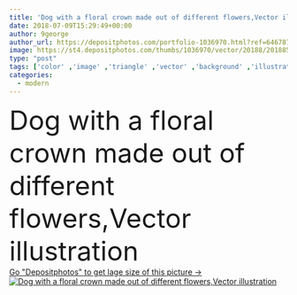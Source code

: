 ```yaml
---
title: 'Dog with a floral crown made out of different flowers,Vector illustration'
date: 2018-07-09T15:29:49+00:00
author: 9george
author_url: https://depositphotos.com/portfolio-1036970.html?ref=64678756
image: https://st4.depositphotos.com/thumbs/1036970/vector/20188/201885910/api_thumb_450.jpg?forcejpeg=true
type: "post"
tags: ['color' ,'image' ,'triangle' ,'vector' ,'background' ,'illustration' ,'design' ,'beautiful' ,'decoration' ,'decorative' ,'art' ,'beauty' ,'nature' ,'abstract' ,'cute' ,'flower' ,'head' ,'animal' ,'face' ,'card' ,'pet' ,'modern' ,'mammal' ,'kitten' ,'dot' ,'cool' ,'creative' ,'icon' ,'domestic' ,'fur' ,'romantic' ,'trendy' ,'artwork' ,'wild' ,'wreath' ,'front' ,'poppy' ,'fauna' ,'kitty' ,'doodle' ,'meow' ,'orchid' ,'origami' ,'dahlia' ,'forget' ,'polygon' ,'hipster' ,'polygonal' ,'hand drawn' ]
categories: 
  - modern
---
```

<div aling="center">
            <font size="60"> Dog with a floral crown made out of different flowers,Vector illustration</font>   
</div>
<div>
    <a href='https://st4.depositphotos.com/thumbs/1036970/vector/20188/201885910/api_thumb_450.jpg?forcejpeg=true?ref=64678756' target=_blank > Go "Depositphotos" to get lage size of this picture ->
        <img href='https://st4.depositphotos.com/thumbs/1036970/vector/20188/201885910/api_thumb_450.jpg?forcejpeg=true?ref=64678756' src='https://st4.depositphotos.com/1036970/20188/v/950/depositphotos_201885910-stock-illustration-dog-floral-crown-made-out.jpg?forcejpeg=true' alt='Dog with a floral crown made out of different flowers,Vector illustration' >
    </a>
</div>
